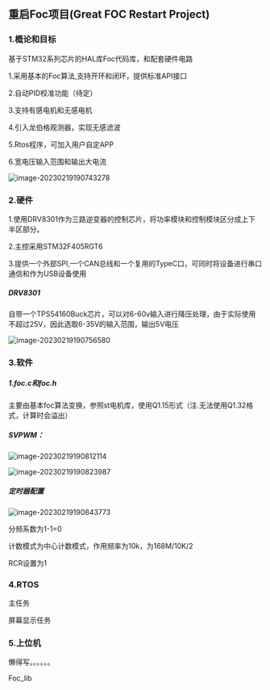 ## 重启Foc项目(Great FOC Restart Project)

### 1.概论和目标

基于STM32系列芯片的HAL库Foc代码库，和配套硬件电路

1.采用基本的Foc算法,支持开环和闭环，提供标准API接口

2.自动PID校准功能（待定）

3.支持有感电机和无感电机

4.引入龙伯格观测器，实现无感滤波

5.Rtos程序，可加入用户自定APP

6.宽电压输入范围和输出大电流

![image-20230219190743278](https://raw.githubusercontent.com/IpinZhu/markdown/main/img/202302191907354.png?token=AZIZVKDHVJZMQJ4IPRBAS5LD6IBTW)

### 2.硬件

1.使用DRV8301作为三路逆变器的控制芯片，将功率模块和控制模块区分成上下半区部分。

2.主控采用STM32F405RGT6

3.提供一个外部SPI,一个CAN总线和一个复用的TypeC口，可同时将设备进行串口通信和作为USB设备使用

##### DRV8301

自带一个TPS54160Buck芯片，可以对6-60v输入进行降压处理，由于实际使用不超过25V，因此选取6-35V的输入范围，输出5V电压

![image-20230219190756580](https://raw.githubusercontent.com/IpinZhu/markdown/main/img/202302191907623.png?token=AZIZVKE3XI6M4E6L2A2CBCTD6IBUS)



### 3.软件

##### 1.foc.c和foc.h

主要由基本foc算法变换，参照st电机库，使用Q1.15形式（注.无法使用Q1.32格式，计算时会溢出）



##### SVPWM：

![image-20230219190812114](https://raw.githubusercontent.com/IpinZhu/markdown/main/img/202302191908186.png?token=AZIZVKEOOYIHSLXSHZ3T2VTD6IBVQ)

![image-20230219190823987](https://raw.githubusercontent.com/IpinZhu/markdown/main/img/202302191908060.png?token=AZIZVKCSHXMC7TIB7EKTXELD6IBWI)

##### 定时器配置

![image-20230219190843773](https://raw.githubusercontent.com/IpinZhu/markdown/main/img/202302191908815.png?token=AZIZVKAAOB26WPENRYQP7CLD6IBXS)

分频系数为1-1=0

计数模式为中心计数模式，作用频率为10k，为168M/10K/2

RCR设置为1

### 4.RTOS

主任务

屏幕显示任务



### 5.上位机

懒得写。。。。。。

 Foc_lib

